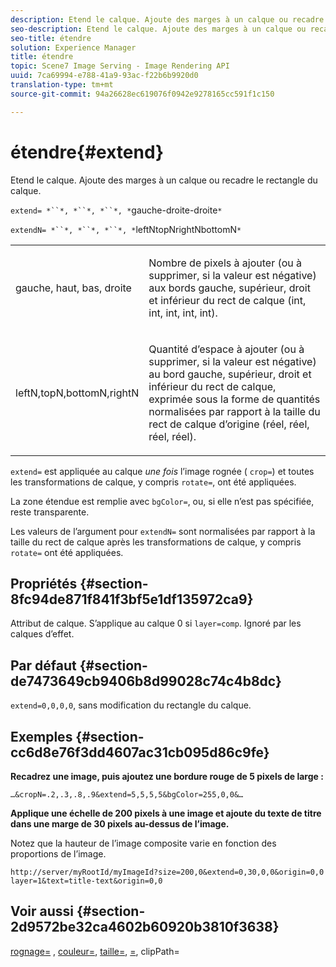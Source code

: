 ```yaml
---
description: Etend le calque. Ajoute des marges à un calque ou recadre le rectangle du calque.
seo-description: Etend le calque. Ajoute des marges à un calque ou recadre le rectangle du calque.
seo-title: étendre
solution: Experience Manager
title: étendre
topic: Scene7 Image Serving - Image Rendering API
uuid: 7ca69994-e788-41a9-93ac-f22b6b9920d0
translation-type: tm+mt
source-git-commit: 94a26628ec619076f0942e9278165cc591f1c150

---
```



# étendre{#extend}

Etend le calque. Ajoute des marges à un calque ou recadre le rectangle du calque.

`extend= *``*, *``*, *``*, *`gauche-droite-droite`*`

`extendN= *``*, *``*, *``*, *`leftNtopNrightNbottomN`*`

<table id="simpletable_1DCCD469712B423C8154630127DC5F54"> 
 <tr class="strow"> 
  <td class="stentry"> <p><span class="codeph"> <span class="varname"> gauche, haut, bas, droite</span></span> </p></td> 
  <td class="stentry"> <p>Nombre de pixels à ajouter (ou à supprimer, si la valeur est négative) aux bords gauche, supérieur, droit et inférieur du rect de calque (int, int, int, int, int). </p></td> 
 </tr> 
 <tr class="strow"> 
  <td class="stentry"> <p><span class="codeph"> <span class="varname"> leftN,topN,bottomN,rightN</span></span> </p></td> 
  <td class="stentry"> <p>Quantité d’espace à ajouter (ou à supprimer, si la valeur est négative) au bord gauche, supérieur, droit et inférieur du rect de calque, exprimée sous la forme de quantités normalisées par rapport à la taille du rect de calque d’origine (réel, réel, réel, réel). </p></td> 
 </tr> 
</table>

`extend=` est appliquée au calque *une fois* l’image rognée ( `crop=`) et toutes les transformations de calque, y compris `rotate=`, ont été appliquées.

La zone étendue est remplie avec `bgColor=`, ou, si elle n’est pas spécifiée, reste transparente.

Les valeurs de l’argument pour `extendN=` sont normalisées par rapport à la taille du rect de calque après les transformations de calque, y compris `rotate=` ont été appliquées.

## Propriétés {#section-8fc94de871f841f3bf5e1df135972ca9}

Attribut de calque. S’applique au calque 0 si `layer=comp`. Ignoré par les calques d’effet.

## Par défaut {#section-de7473649cb9406b8d99028c74c4b8dc}

`extend=0,0,0,0`, sans modification du rectangle du calque.

## Exemples {#section-cc6d8e76f3dd4607ac31cb095d86c9fe}

**Recadrez une image, puis ajoutez une bordure rouge de 5 pixels de large :**

`…&cropN=.2,.3,.8,.9&extend=5,5,5,5&bgColor=255,0,0&…`

**Applique une échelle de 200 pixels à une image et ajoute du texte de titre dans une marge de 30 pixels au-dessus de l’image.**

Notez que la hauteur de l’image composite varie en fonction des proportions de l’image.

`http://server/myRootId/myImageId?size=200,0&extend=0,30,0,0&origin=0,0 layer=1&text=title-text&origin=0,0`

## Voir aussi {#section-2d9572be32ca4602b60920b3810f3638}

[rognage=](../../../../../is-api/http-ref/image-serving-api-ref/c-http-protocol-reference/c-command-reference/r-crop.md#reference-6fd0f6399966446ab4425ce050572eab) , [couleur=](/help/aem-is-ir-api/is-api/http-ref/image-serving-api-ref/c-http-protocol-reference/c-data-types/r-is-http-color.md), [taille=](../../../../../is-api/http-ref/image-serving-api-ref/c-http-protocol-reference/c-data-types/r-size.md#reference-04d383f32c7b4003bed9978cb854747b), [=](../../../../../is-api/http-ref/image-serving-api-ref/c-http-protocol-reference/c-command-reference/r-origin.md#reference-e11c7ac06e2240cc884c3fec98f05138), clipPath=[](../../../../../is-api/http-ref/image-serving-api-ref/c-http-protocol-reference/c-command-reference/r-clippath.md#reference-8139b1b52dc54749b51b109521ddf83d)
